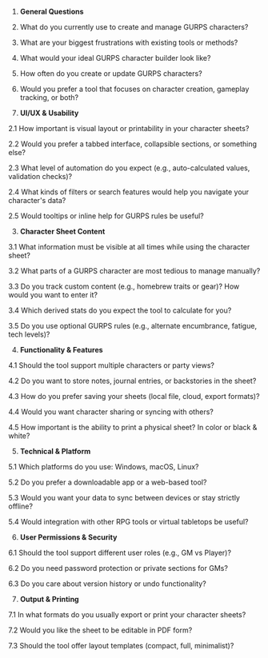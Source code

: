 1.  **General Questions**
  
  1. What do you currently use to create and manage GURPS characters?

  2. What are your biggest frustrations with existing tools or methods?

  3. What would your ideal GURPS character builder look like?
 
  4. How often do you create or update GURPS characters?

  5. Would you prefer a tool that focuses on character creation, gameplay tracking, or both?

2. **UI/UX & Usability**

  2.1 How important is visual layout or printability in your character sheets?

  2.2 Would you prefer a tabbed interface, collapsible sections, or something else?

  2.3 What level of automation do you expect (e.g., auto-calculated values, validation checks)?

  2.4 What kinds of filters or search features would help you navigate your character's data?

  2.5 Would tooltips or inline help for GURPS rules be useful?

3. **Character Sheet Content**

  3.1 What information must be visible at all times while using the character sheet?

  3.2 What parts of a GURPS character are most tedious to manage manually?

  3.3 Do you track custom content (e.g., homebrew traits or gear)? How would you want to enter it?

  3.4 Which derived stats do you expect the tool to calculate for you?
  
  3.5 Do you use optional GURPS rules (e.g., alternate encumbrance, fatigue, tech levels)?

4. **Functionality & Features**

  4.1 Should the tool support multiple characters or party views?

  4.2 Do you want to store notes, journal entries, or backstories in the sheet?

  4.3 How do you prefer saving your sheets (local file, cloud, export formats)?

  4.4 Would you want character sharing or syncing with others?

  4.5 How important is the ability to print a physical sheet? In color or black & white?

5. **Technical & Platform**

  5.1 Which platforms do you use: Windows, macOS, Linux?

  5.2 Do you prefer a downloadable app or a web-based tool?

  5.3 Would you want your data to sync between devices or stay strictly offline?

  5.4 Would integration with other RPG tools or virtual tabletops be useful?

6. **User Permissions & Security**

  6.1 Should the tool support different user roles (e.g., GM vs Player)?

  6.2 Do you need password protection or private sections for GMs?
  
  6.3 Do you care about version history or undo functionality?
  
7. **Output & Printing**

  7.1 In what formats do you usually export or print your character sheets?

  7.2 Would you like the sheet to be editable in PDF form?

  7.3 Should the tool offer layout templates (compact, full, minimalist)?
